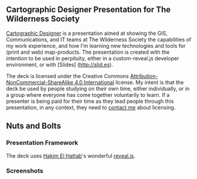 ## Cartographic Designer Presentation for The Wilderness Society

[Cartographic Designer](http://jwgoldsmith.github.io/carto-design-presentation) is a presentation aimed at showing the GIS, Communications, and IT teams at The Wilderness Society the capabilities of my work experience, and how I'm learning new technologies and tools for (print and web) map-products. The presentation is created with the intention to be used in perpituity, either in a custom-reveal.js developer environment, or with [Slides] (http://slid.es).

The deck is licensed under the Creative Commons [Attribution-NonCommercial-ShareAlike 4.0
International](http://creativecommons.org/licenses/by-nc-sa/4.0/) license. My intent is that the deck be used
by people studying on their own time, either individually, or in a group where everyone has come together voluntarily to learn. If a presenter is being paid for their time as they lead people through this presentation, in any context, they need to [contact me](mailto:info@jeremywgoldsmith.com) about licensing.

## Nuts and Bolts

### Presentation Framework

The deck uses [Hakim El Hattab](http://twitter.com/hakimel)'s wonderful [reveal.js](http://lab.hakim.se/reveal-js/).

### Screenshots
